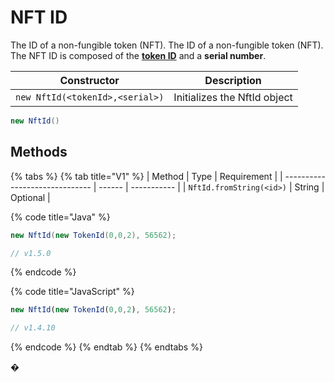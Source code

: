 # NFT ID

The ID of a non-fungible token (NFT). The ID of a non-fungible token (NFT). The NFT ID is composed of the [**token ID**](../../../sdks/readme-1/token-id.md) and a **serial number**.

| Constructor                                 | Description                  |
| ------------------------------------------- | ---------------------------- |
| `new NftId(<tokenId>,<serial>)` | Initializes the NftId object |

```java
new NftId()
```

## Methods

{% tabs %}
{% tab title="V1" %}
| Method                         | Type   | Requirement |
| ------------------------------ | ------ | ----------- |
| `NftId.fromString(<id>)` | String | Optional    |

{% code title="Java" %}
```java
new NftId(new TokenId(0,0,2), 56562);

// v1.5.0
```
{% endcode %}

{% code title="JavaScript" %}
```javascript
new NftId(new TokenId(0,0,2), 56562);

// v1.4.10
```
{% endcode %}
{% endtab %}
{% endtabs %}

�
